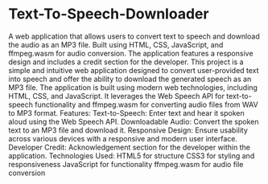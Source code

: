 # Text-To-Speech-Downloader
A web application that allows users to convert text to speech and download the audio as an MP3 file. Built using HTML, CSS, JavaScript, and ffmpeg.wasm for audio conversion. The application features a responsive design and includes a credit section for the developer.
This project is a simple and intuitive web application designed to convert user-provided text into speech and offer the ability to download the generated speech as an MP3 file. The application is built using modern web technologies, including HTML, CSS, and JavaScript. It leverages the Web Speech API for text-to-speech functionality and ffmpeg.wasm for converting audio files from WAV to MP3 format.
Features: Text-to-Speech: Enter text and hear it spoken aloud using the Web Speech API.
Downloadable Audio: Convert the spoken text to an MP3 file and download it.
Responsive Design: Ensure usability across various devices with a responsive and modern user interface.
Developer Credit: Acknowledgement section for the developer within the application.
Technologies Used: HTML5 for structure
CSS3 for styling and responsiveness
JavaScript for functionality
ffmpeg.wasm for audio file conversion
